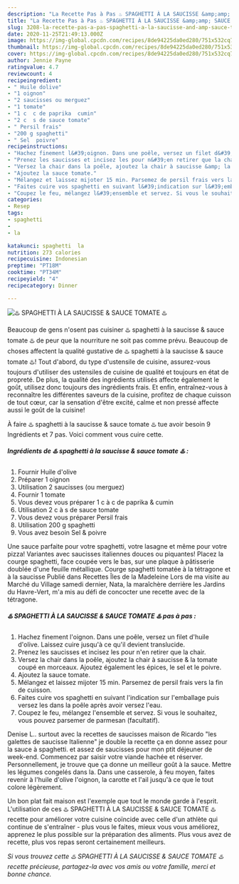 ```yaml
---
description: "La Recette Pas à Pas ♨️ SPAGHETTI À LA SAUCISSE &amp;amp; SAUCE TOMATE ♨️"
title: "La Recette Pas à Pas ♨️ SPAGHETTI À LA SAUCISSE &amp;amp; SAUCE TOMATE ♨️"
slug: 3208-la-recette-pas-a-pas-spaghetti-a-la-saucisse-and-amp-sauce-tomate
date: 2020-11-25T21:49:13.000Z
image: https://img-global.cpcdn.com/recipes/8de94225da0ed280/751x532cq70/♨️-spaghetti-a-la-saucisse-sauce-tomate-♨️-photo-principale-de-la-recette.jpg
thumbnail: https://img-global.cpcdn.com/recipes/8de94225da0ed280/751x532cq70/♨️-spaghetti-a-la-saucisse-sauce-tomate-♨️-photo-principale-de-la-recette.jpg
cover: https://img-global.cpcdn.com/recipes/8de94225da0ed280/751x532cq70/♨️-spaghetti-a-la-saucisse-sauce-tomate-♨️-photo-principale-de-la-recette.jpg
author: Jennie Payne
ratingvalue: 4.7
reviewcount: 4
recipeingredient:
- " Huile dolive"
- "1 oignon"
- "2 saucisses ou merguez"
- "1 tomate"
- "1 c  c de paprika  cumin"
- "2 c  s de sauce tomate"
- " Persil frais"
- "200 g spaghetti"
- " Sel  poivre"
recipeinstructions:
- "Hachez finement l&#39;oignon. Dans une poêle, versez un filet d&#39;huile d&#39;olive. Laissez cuire jusqu&#39;à ce qu&#39;il devient translucide."
- "Prenez les saucisses et incisez les pour n&#39;en retirer que la chair."
- "Versez la chair dans la poêle, ajoutez la chair à saucisse &amp; la tomate coupé en morceaux. Ajoutez également les épices, le sel et le poivre."
- "Ajoutez la sauce tomate."
- "Mélangez et laissez mijoter 15 min. Parsemez de persil frais vers la fin de cuisson."
- "Faites cuire vos spaghetti en suivant l&#39;indication sur l&#39;emballage puis versez les dans la poêle après avoir versez l&#39;eau."
- "Coupez le feu, mélangez l&#39;ensemble et servez. Si vous le souhaitez, vous pouvez parsemer de parmesan (facultatif)."
categories:
- Resep
tags:
- spaghetti
- 
- la

katakunci: spaghetti  la 
nutrition: 273 calories
recipecuisine: Indonesian
preptime: "PT18M"
cooktime: "PT34M"
recipeyield: "4"
recipecategory: Dinner

---
```



![♨️ SPAGHETTI À LA SAUCISSE &amp; SAUCE TOMATE ♨️](https://img-global.cpcdn.com/recipes/8de94225da0ed280/751x532cq70/♨️-spaghetti-a-la-saucisse-sauce-tomate-♨️-photo-principale-de-la-recette.jpg)

Beaucoup de gens n'osent pas cuisiner ♨️ spaghetti à la saucisse &amp; sauce tomate ♨️ de peur que la nourriture ne soit pas comme prévu. Beaucoup de choses affectent la qualité gustative de ♨️ spaghetti à la saucisse &amp; sauce tomate ♨️! Tout d'abord, du type d'ustensile de cuisine, assurez-vous toujours d'utiliser des ustensiles de cuisine de qualité et toujours en état de propreté. De plus, la qualité des ingrédients utilisés affecte également le goût, utilisez donc toujours des ingrédients frais. Et enfin, entraînez-vous à reconnaître les différentes saveurs de la cuisine, profitez de chaque cuisson de tout cœur, car la sensation d'être excité, calme et non pressé affecte aussi le goût de la cuisine!

<!--inarticleads1-->

À faire ♨️ spaghetti à la saucisse &amp; sauce tomate ♨️ tue avoir besoin 9 Ingrédients et 7 pas. Voici comment vous cuire cette.

##### Ingrédients de ♨️ spaghetti à la saucisse &amp; sauce tomate ♨️ :

1. Fournir  Huile d&#39;olive
1. Préparer 1 oignon
1. Utilisation 2 saucisses (ou merguez)
1. Fournir 1 tomate
1. Vous devez vous préparer 1 c à c de paprika &amp; cumin
1. Utilisation 2 c à s de sauce tomate
1. Vous devez vous préparer  Persil frais
1. Utilisation 200 g spaghetti
1. Vous avez besoin  Sel &amp; poivre


Une sauce parfaite pour votre spaghetti, votre lasagne et même pour votre pizza! Variantes avec saucisses italiennes douces ou piquantes! Placez la courge spaghetti, face coupée vers le bas, sur une plaque à pâtisserie doublée d&#39;une feuille métallique. Courge spaghetti tomatée à la tétragone et à la saucisse Publié dans Recettes Îles de la Madeleine Lors de ma visite au Marché du Village samedi dernier, Nata, la maraîchère derrière les Jardins du Havre-Vert, m&#39;a mis au défi de concocter une recette avec de la tétragone. 

<!--inarticleads2-->

##### ♨️ SPAGHETTI À LA SAUCISSE &amp; SAUCE TOMATE ♨️ pas à pas :

1. Hachez finement l&#39;oignon. Dans une poêle, versez un filet d&#39;huile d&#39;olive. Laissez cuire jusqu&#39;à ce qu&#39;il devient translucide.
1. Prenez les saucisses et incisez les pour n&#39;en retirer que la chair.
1. Versez la chair dans la poêle, ajoutez la chair à saucisse &amp; la tomate coupé en morceaux. Ajoutez également les épices, le sel et le poivre.
1. Ajoutez la sauce tomate.
1. Mélangez et laissez mijoter 15 min. Parsemez de persil frais vers la fin de cuisson.
1. Faites cuire vos spaghetti en suivant l&#39;indication sur l&#39;emballage puis versez les dans la poêle après avoir versez l&#39;eau.
1. Coupez le feu, mélangez l&#39;ensemble et servez. Si vous le souhaitez, vous pouvez parsemer de parmesan (facultatif).


Denise L.. surtout avec la recettes de saucisses maison de Ricardo &#34;les galettes de saucisse Italienne&#34; je double la recette ça en donne assez pour la sauce à spaghetti. et assez de saucisses pour mon ptit déjeuner de week-end. Commencez par saisir votre viande hachée et réserver. Personnellement, je trouve que ça donne un meilleur goût à la sauce. Mettre les légumes congelés dans la. Dans une casserole, à feu moyen, faites revenir à l&#39;huile d&#39;olive l&#39;oignon, la carotte et l&#39;ail jusqu&#39;à ce que le tout colore légèrement. 

<!--inarticleads1-->

<p>
Un bon plat fait maison est l'exemple que tout le monde garde à l'esprit. L'utilisation de ces ♨️ SPAGHETTI À LA SAUCISSE &amp; SAUCE TOMATE ♨️ recette pour améliorer votre cuisine coïncide avec celle d'un athlète qui continue de s'entraîner - plus vous le faites, mieux vous vous améliorez, apprenez le plus possible sur la préparation des aliments. Plus vous avez de recette, plus vos repas seront certainement meilleurs.
</p>

<p>
<i>Si vous trouvez cette ♨️ SPAGHETTI À LA SAUCISSE &amp; SAUCE TOMATE ♨️ recette précieuse, partagez-la avec vos amis ou votre famille, merci et bonne chance.</i>
</p>

